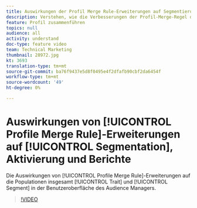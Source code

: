```yaml
---
title: Auswirkungen der Profil Merge Rule-Erweiterungen auf Segmentierung, Aktivierung und Berichte
description: Verstehen, wie die Verbesserungen der Profil-Merge-Regel die Gesamtanzahl der Eigenschaften und Segmente in der Benutzeroberfläche des Audience Managers beeinflussen
feature: Profil zusammenführen
topics: null
audience: all
activity: understand
doc-type: feature video
team: Technical Marketing
thumbnail: 28972.jpg
kt: 3693
translation-type: tm+mt
source-git-commit: ba76f9437e5d8f0495e4f2dfafb90cbf2da6454f
workflow-type: tm+mt
source-wordcount: '49'
ht-degree: 0%

---
```



# Auswirkungen von [!UICONTROL Profile Merge Rule]-Erweiterungen auf [!UICONTROL Segmentation], Aktivierung und Berichte

Die Auswirkungen von [!UICONTROL Profile Merge Rule]-Erweiterungen auf die Populationen insgesamt [!UICONTROL Trait] und [!UICONTROL Segment] in der Benutzeroberfläche des Audience Managers.

>[!VIDEO](https://video.tv.adobe.com/v/28972/?quality=12)
